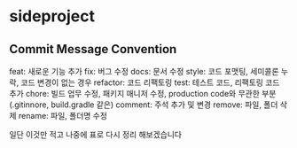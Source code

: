 # sideproject
## Commit Message Convention
feat: 새로운 기능 추가
fix: 버그 수정
docs: 문서 수정
style: 코드 포맷팅, 세미콜론 누락, 코드 변경이 없는 경우
refactor: 코드 리팩토링
test: 테스트 코드, 리팩토링 코드 추가
chore: 빌드 업무 수정, 패키지 매니저 수정, production code와 무관한 부분 (.gitinnore, build.gradle 같은)
comment: 주석 추가 및 변경
remove: 파일, 폴더 삭제
rename: 파일, 폴더명 수정

일단 이것만 적고 나중에 표로 다시 정리 해보겠습니다
